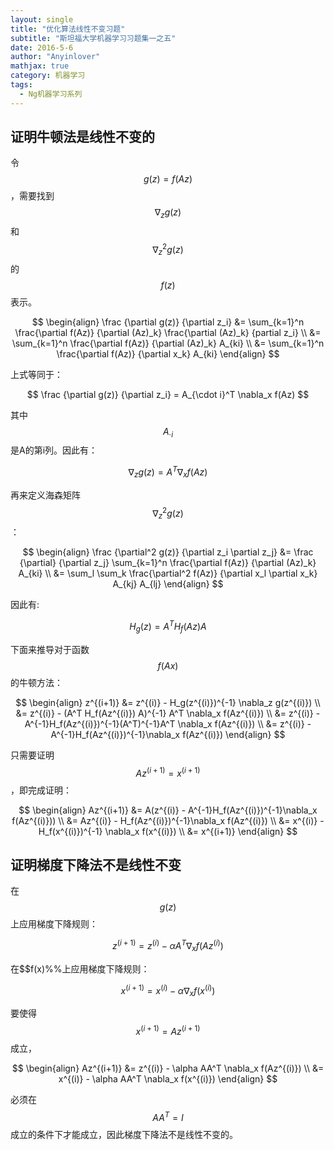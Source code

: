 ```yaml
---
layout: single
title: "优化算法线性不变习题"
subtitle: "斯坦福大学机器学习习题集一之五"
date: 2016-5-6
author: "Anyinlover"
mathjax: true
category: 机器学习
tags:
  - Ng机器学习系列
---
```


## 证明牛顿法是线性不变的

令$$g(z)=f(Az)$$，需要找到$$\nabla_z g(z)$$和$$\nabla_z^2 g(z)$$的$$f(z)$$表示。

$$
\begin{align}
\frac {\partial g(z)} {\partial z_i} &=
\sum_{k=1}^n \frac{\partial f(Az)} {\partial (Az)_k}
\frac{\partial (Az)_k} {partial z_i} \\
&= \sum_{k=1}^n \frac{\partial f(Az)} {\partial (Az)_k} A_{ki} \\
&= \sum_{k=1}^n \frac{\partial f(Az)} {\partial x_k} A_{ki}
\end{align}
$$

上式等同于：

$$
\frac {\partial g(z)} {\partial z_i} =
A_{\cdot i}^T \nabla_x f(Az)
$$

其中$$A_{\cdot i}$$是A的第i列。因此有：

$$
\nabla_z g(z) = A^T \nabla_x f(Az)
$$

再来定义海森矩阵$$\nabla_z^2 g(z)$$：

$$
\begin{align}
\frac {\partial^2 g(z)} {\partial z_i \partial z_j}
&= \frac {\partial} {\partial z_j} \sum_{k=1}^n \frac{\partial f(Az)} {\partial (Az)_k} A_{ki} \\
&= \sum_l \sum_k \frac{\partial^2 f(Az)} {\partial x_l \partial x_k} A_{kj} A_{lj}
\end{align}
$$

因此有:

$$H_g(z) = A^T H_f(Az) A$$

下面来推导对于函数$$f(Ax)$$的牛顿方法：

$$
\begin{align}
z^{(i+1)} &= z^{(i)} - H_g(z^{(i)})^{-1} \nabla_z g(z^{(i)}) \\
&= z^{(i)} - (A^T H_f(Az^{(i)}) A)^{-1} A^T \nabla_x f(Az^{(i)}) \\
&= z^{(i)} - A^{-1}H_f(Az^{(i)})^{-1}(A^T)^{-1}A^T \nabla_x f(Az^{(i)}) \\
&= z^{(i)} - A^{-1}H_f(Az^{(i)})^{-1}\nabla_x f(Az^{(i)})
\end{align}
$$

只需要证明$$Az^{(i+1)}=x^{(i+1)}$$，即完成证明：

$$
\begin{align}
Az^{(i+1)} &= A(z^{(i)} - A^{-1}H_f(Az^{(i)})^{-1}\nabla_x f(Az^{(i)})) \\
&= Az^{(i)} - H_f(Az^{(i)})^{-1}\nabla_x f(Az^{(i)}) \\
&= x^{(i)} - H_f(x^{(i)})^{-1} \nabla_x f(x^{(i)}) \\
&= x^{(i+1)}
\end{align}
$$

## 证明梯度下降法不是线性不变
在$$g(z)$$上应用梯度下降规则：

$$
z^{(i+1)} = z^{(i)} - \alpha A^T \nabla_x f(Az^{(i)})
$$

在$$f(x)%%上应用梯度下降规则：

$$
x^{(i+1)} = x^{(i)} - \alpha \nabla_x f(x^{(i)})
$$

要使得$$x^{(i+1)} = A z^{(i+1)}$$ 成立，

$$
\begin{align}
Az^{(i+1)} &= z^{(i)} - \alpha AA^T \nabla_x f(Az^{(i)}) \\
&= x^{(i)} - \alpha AA^T \nabla_x f(x^{(i)})
\end{align}
$$

必须在$$AA^T=I$$成立的条件下才能成立，因此梯度下降法不是线性不变的。
